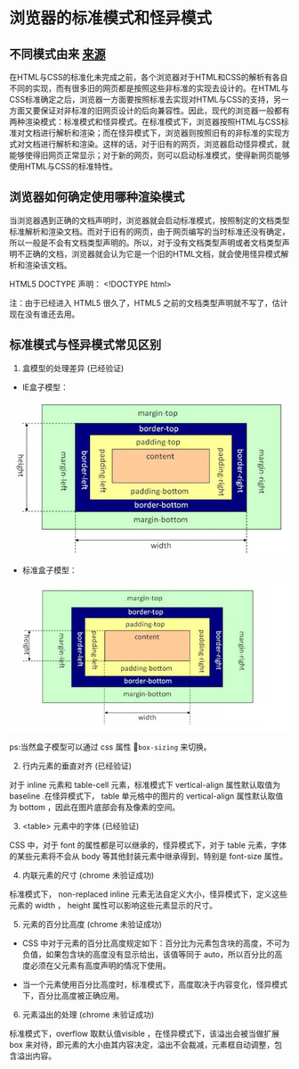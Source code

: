 # 浏览器的标准模式和怪异模式

## 不同模式由来 [来源](https://www.jianshu.com/p/dcab7cde8c04)

在HTML与CSS的标准化未完成之前，各个浏览器对于HTML和CSS的解析有各自不同的实现，而有很多旧的网页都是按照这些非标准的实现去设计的。在HTML与CSS标准确定之后，浏览器一方面要按照标准去实现对HTML与CSS的支持，另一方面又要保证对非标准的旧网页设计的后向兼容性。因此，现代的浏览器一般都有两种渲染模式：标准模式和怪异模式。在标准模式下，浏览器按照HTML与CSS标准对文档进行解析和渲染；而在怪异模式下，浏览器则按照旧有的非标准的实现方式对文档进行解析和渲染。这样的话，对于旧有的网页，浏览器启动怪异模式，就能够使得旧网页正常显示；对于新的网页，则可以启动标准模式，使得新网页能够使用HTML与CSS的标准特性。

## 浏览器如何确定使用哪种渲染模式

当浏览器遇到正确的文档声明时，浏览器就会启动标准模式，按照制定的文档类型标准解析和渲染文档。而对于旧有的网页，由于网页编写的当时标准还没有确定，所以一般是不会有文档类型声明的。所以，对于没有文档类型声明或者文档类型声明不正确的文档，浏览器就会认为它是一个旧的HTML文档，就会使用怪异模式解析和渲染该文档。

HTML5 DOCTYPE 声明： \<!DOCTYPE html\>

注：由于已经进入 HTML5 很久了，HTML5 之前的文档类型声明就不写了，估计现在没有谁还去用。

## 标准模式与怪异模式常见区别

1. 盒模型的处理差异 (已经验证)

+ IE盒子模型：

![IE 盒子模型](./assets/iebox.png)

+ 标准盒子模型：

![标准盒子模型](./assets/box.png)

ps:当然盒子模型可以通过 css 属性 `box-sizing` 来切换。

2. 行内元素的垂直对齐 (已经验证)

对于 inline 元素和 table-cell 元素，标准模式下 vertical-align 属性默认取值为 baseline .在怪异模式下， table 单元格中的图片的 vertical-align 属性默认取值为 bottom ，因此在图片底部会有及像素的空间。

3. \<table> 元素中的字体 (已经验证)

CSS 中，对于 font 的属性都是可以继承的，怪异模式下，对于 table 元素，字体的某些元素将不会从 body 等其他封装元素中继承得到，特别是 font-size 属性。


4. 内联元素的尺寸 (chrome 未验证成功)

标准模式下， non-replaced inline 元素无法自定义大小，怪异模式下，定义这些元素的 width ， height 属性可以影响这些元素显示的尺寸。

5. 元素的百分比高度 (chrome 未验证成功)

+ CSS 中对于元素的百分比高度规定如下：百分比为元素包含块的高度，不可为负值，如果包含块的高度没有显示给出，该值等同于 auto，所以百分比的高度必须在父元素有高度声明的情况下使用。

+ 当一个元素使用百分比高度时，标准模式下，高度取决于内容变化，怪异模式下，百分比高度被正确应用。

6. 元素溢出的处理 (chrome 未验证成功)

标准模式下，overflow 取默认值visible ，在怪异模式下，该溢出会被当做扩展 box 来对待，即元素的大小由其内容决定，溢出不会裁减，元素框自动调整，包含溢出内容。


